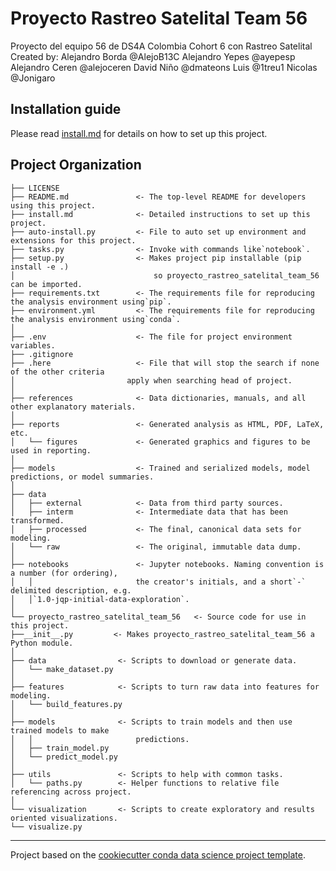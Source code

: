 # Proyecto Rastreo Satelital Team 56

Proyecto del equipo 56 de DS4A Colombia Cohort 6 con Rastreo Satelital
Created by:
Alejandro Borda @AlejoB13C
Alejandro Yepes @ayepesp
Alejandro Ceren @alejoceren
David Niño @dmateons
Luis @1treu1
Nicolas @Jonigaro

## Installation guide

Please read [install.md](install.md) for details on how to set up this project.

## Project Organization

    ├── LICENSE
    ├── README.md               <- The top-level README for developers using this project.
    ├── install.md              <- Detailed instructions to set up this project.
    ├── auto-install.py         <- File to auto set up environment and extensions for this project.
    ├── tasks.py                <- Invoke with commands like`notebook`.
    ├── setup.py                <- Makes project pip installable (pip install -e .)
    │                               so proyecto_rastreo_satelital_team_56 can be imported.
    ├── requirements.txt        <- The requirements file for reproducing the analysis environment using`pip`.
    ├── environment.yml         <- The requirements file for reproducing the analysis environment using`conda`.
    │
    ├── .env                    <- The file for project environment variables.
    ├── .gitignore
    ├── .here                   <- File that will stop the search if none of the other criteria
    │                         apply when searching head of project.
    │
    ├── references              <- Data dictionaries, manuals, and all other explanatory materials.
    │
    ├── reports                 <- Generated analysis as HTML, PDF, LaTeX, etc.
    │   └── figures             <- Generated graphics and figures to be used in reporting.
    │
    ├── models                  <- Trained and serialized models, model predictions, or model summaries.
    │
    ├── data
    │   ├── external            <- Data from third party sources.
    │   ├── interm              <- Intermediate data that has been transformed.
    │   ├── processed           <- The final, canonical data sets for modeling.
    │   └── raw                 <- The original, immutable data dump.
    │
    ├── notebooks               <- Jupyter notebooks. Naming convention is a number (for ordering),
    │   │                       the creator's initials, and a short`-` delimited description, e.g.
    │   │`1.0-jqp-initial-data-exploration`.
    │
    └── proyecto_rastreo_satelital_team_56   <- Source code for use in this project.
    ├──__init__.py         <- Makes proyecto_rastreo_satelital_team_56 a Python module.
    │
    ├── data                <- Scripts to download or generate data.
    │   └── make_dataset.py
    │
    ├── features            <- Scripts to turn raw data into features for modeling.
    │   └── build_features.py
    │
    ├── models              <- Scripts to train models and then use trained models to make
    │   │                       predictions.
    │   ├── train_model.py
    │   └── predict_model.py
    │
    ├── utils               <- Scripts to help with common tasks.
    │   └── paths.py        <- Helper functions to relative file referencing across project.
    │
    └── visualization       <- Scripts to create exploratory and results oriented visualizations.
    └── visualize.py

---

Project based on the [cookiecutter conda data science project template](https://github.com/AlejoB13C/cookiecutter-docker-ds).
